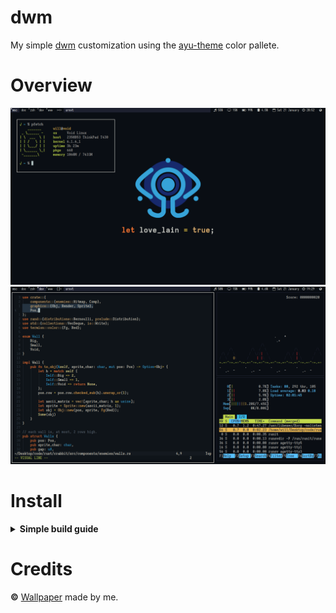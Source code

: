 # dwm
My simple [dwm](https://dwm.suckless.org/) customization using the
[ayu-theme](https://github.com/ayu-theme) color pallete.

# Overview
![Screenshot 1](https://raw.githubusercontent.com/thewillyan/dwm-ayu-dark/main/img/screenshot1.png)
![Screenshot 2](https://raw.githubusercontent.com/thewillyan/dwm-ayu-dark/main/img/screenshot2.png)

# Install
<details>
<summary><b>Simple build guide</b></summary>

This isn't a tutorial, so take care and use your knowledge to make
your own decisions.

## Dependencies
- make
- dmenu
- urxvt
- pactl
- clipmenu
- Iosevka Slab Font
- Font Awesome

## Build
To compile the project run:

```sh
sudo make clean install 
```

Execute the `dwm_bar.sh` script to activate the custom bar. You can add the script to your 
`.xinitrc` to auto launch it when dwm starts.
</details>

# Credits
**©** [Wallpaper](https://raw.githubusercontent.com/thewillyan/dwm-ayu-dark/main/img/ayu-dark-navi.png)
made by me.
